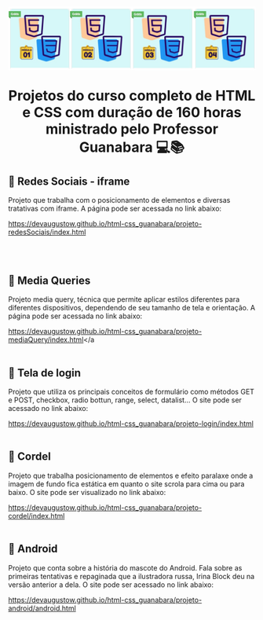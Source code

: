 <h1 align="center">
    <img src="img-title/logo-curso-modulos.jpg">
    <p>Projetos do curso completo de HTML e CSS  com duração de 160 horas ministrado pelo Professor Guanabara 💻📚</p>
</h1>

## 📘 Redes Sociais - iframe

Projeto que trabalha com o posicionamento de elementos e diversas tratativas com iframe.
A página pode ser acessada no link abaixo:

<a href="https://devaugustow.github.io/html-css_guanabara/projeto-redesSociais/index.html">https://devaugustow.github.io/html-css_guanabara/projeto-redesSociais/index.html</a>

<br><br>


## 📘 Media Queries

Projeto media query, técnica que permite aplicar estilos diferentes para diferentes dispositivos, dependendo de seu tamanho de tela e orientação.
A página pode ser acessada no link abaixo:


<a href="https://devaugustow.github.io/html-css_guanabara/projeto-mediaQuery/index.html">https://devaugustow.github.io/html-css_guanabara/projeto-mediaQuery/index.html</a
<br><br>


## 📘 Tela de login

Projeto que utiliza os principais conceitos de formulário como métodos GET e POST, checkbox, radio bottun, range, select, datalist...
O site pode ser acessado no link abaixo:

<a href="https://devaugustow.github.io/html-css_guanabara/projeto-login/index.html">https://devaugustow.github.io/html-css_guanabara/projeto-login/index.html</a>
<br><br>

## 📘 Cordel

Projeto que trabalha posicionamento de elementos e efeito paralaxe onde a imagem de fundo fica estática em quanto o site scrola para cima ou para baixo.
O site pode ser visualizado no link abaixo:

<a href="https://devaugustow.github.io/html-css_guanabara/projeto-cordel/index.html">https://devaugustow.github.io/html-css_guanabara/projeto-cordel/index.html</a>
<br><br>

## 📘 Android

Projeto que conta sobre a história do mascote do Android. Fala sobre as primeiras tentativas e repaginada que a ilustradora russa, Irina Block deu na versão anterior a dela.
O site pode ser acessado no link abaixo:

<a href="https://devaugustow.github.io/html-css_guanabara/projeto-android/android.html"> https://devaugustow.github.io/html-css_guanabara/projeto-android/android.html</a>





